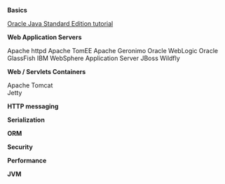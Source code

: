 **Basics**

[Oracle Java Standard Edition tutorial](https://docs.oracle.com/javase/tutorial/)

**Web Application Servers**

Apache httpd
Apache TomEE
Apache Geronimo
Oracle WebLogic
Oracle GlassFish
IBM WebSphere Application Server
JBoss Wildfly

**Web / Servlets Containers**

Apache Tomcat  
Jetty

**HTTP messaging**


**Serialization**

**ORM**

**Security**

**Performance**

**JVM**
